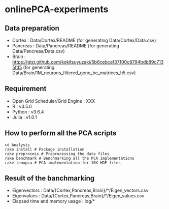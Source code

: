 # onlinePCA-experiments

## Data preparation
- Cortex : Data/Cortex/README (for generating Data/Cortex/Data.csv)
- Pancreas : Data/Pancreas/README (for generating Data/Pancreas/Data.csv)
- Brain : https://gist.github.com/kokitsuyuzaki/5b6cebcaf37100c8794bdb89c7135fd5 (for generating Data/Brain/1M_neurons_filtered_gene_bc_matrices_h5.csv)

## Requirement
- Open Grid Scheduler/Grid Engine : XXX
- R : v3.5.0
- Python : v3.6.4
- Julia : v1.0.1

## How to perform all the PCA scripts
```{bash}
cd Analysis
rake install # Package installation
rake preprocess # Preprocessing the data files
rake benchmark # Benchmarking all the PCA implementations
rake tenxpca # PCA implementation for 10X-HDF files
```

## Result of the banchmarking
- Eigenvectors : Data/{Cortex,Pancreas,Brain}/*/Eigen_vectors.csv
- Eigenvalues : Data/{Cortex,Pancreas,Brain}/*/Eigen_values.csv
- Elapsed time and memory usage : log/*
